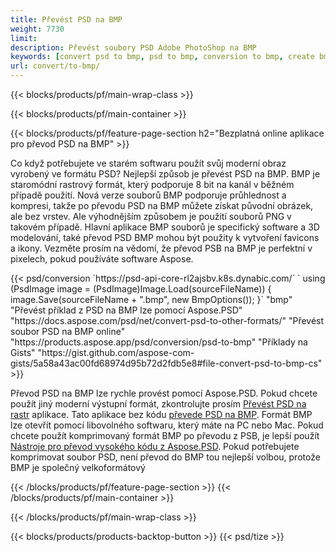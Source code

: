 ```yaml
---
title: Převést PSD na BMP
weight: 7730
limit: 
description: Převést soubory PSD Adobe PhotoShop na BMP
keywords: [convert psd to bmp, psd to bmp, conversion to bmp, create bmp from psd, print psd as bmp]
url: convert/to-bmp/
---
```


{{< blocks/products/pf/main-wrap-class >}}

{{< blocks/products/pf/main-container >}}

{{< blocks/products/pf/feature-page-section h2="Bezplatná online aplikace pro převod PSD na BMP" >}}
<p>Co když potřebujete ve starém softwaru použít svůj moderní obraz vyrobený ve formátu PSD? Nejlepší způsob je převést PSD na BMP. BMP je staromódní rastrový formát, který podporuje 8 bit na kanál v běžném případě použití. Nová verze souborů BMP podporuje průhlednost a kompresi, takže po převodu PSD na BMP můžete získat původní obrázek, ale bez vrstev. Ale výhodnějším způsobem je použití souborů PNG v takovém případě. Hlavní aplikace BMP souborů je specifický software a 3D modelování, také převod PSD BMP mohou být použity k vytvoření favicons a ikony. Vezměte prosím na vědomí, že převod PSB na BMP je perfektní v pixelech, pokud používáte software Aspose.</p>
{{< psd/conversion `https://psd-api-core-rl2ajsbv.k8s.dynabic.com/` 
`    using (PsdImage image = (PsdImage)Image.Load(sourceFileName))
    {
        image.Save(sourceFileName + ".bmp",  new BmpOptions());
    }` 
	"bmp" 
"Převést příklad z PSD na BMP lze pomocí Aspose.PSD"  "https://docs.aspose.com/psd/net/convert-psd-to-other-formats/" 
"Převést soubor PSD na BMP online" "https://products.aspose.app/psd/conversion/psd-to-bmp" 
"Příklady na Gists" "https://gist.github.com/aspose-com-gists/5a58a43ac00fd68974d95b72d2fdb5e8#file-convert-psd-to-bmp-cs" >}}
<p>Převod PSD na BMP lze rychle provést pomocí Aspose.PSD. Pokud chcete použít jiný moderní výstupní formát, zkontrolujte prosím <a href="/psd/convert">Převést PSD na rastr</a> aplikace. Tato aplikace bez kódu <a href="/psd/convert/to-bmp">převede PSD na BMP</a>. Formát BMP lze otevřít pomocí libovolného softwaru, který máte na PC nebo Mac. Pokud chcete použít komprimovaný formát BMP po převodu z PSB, je lepší použít <a href="/psd">Nástroje pro převod vysokého kódu z Aspose.PSD</a>. Pokud potřebujete komprimovat soubor PSD, není převod do BMP tou nejlepší volbou, protože BMP je společný velkoformátový</p>
{{< /blocks/products/pf/feature-page-section >}}
{{< /blocks/products/pf/main-container >}}


{{< /blocks/products/pf/main-wrap-class >}}

{{< blocks/products/products-backtop-button >}}
{{< psd/tize >}}
